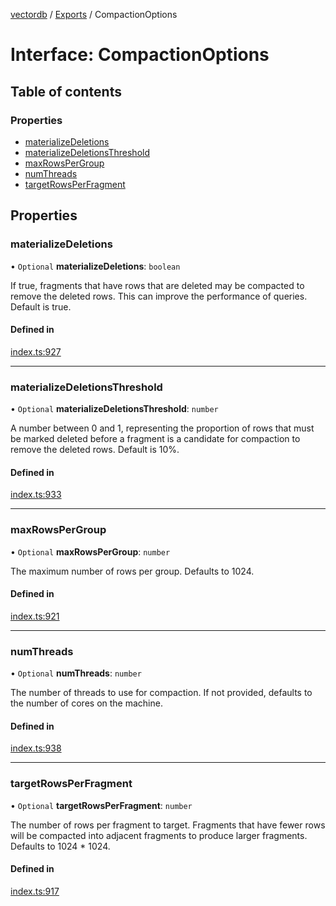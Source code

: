 [vectordb](../README.md) / [Exports](../modules.md) / CompactionOptions

# Interface: CompactionOptions

## Table of contents

### Properties

- [materializeDeletions](CompactionOptions.md#materializedeletions)
- [materializeDeletionsThreshold](CompactionOptions.md#materializedeletionsthreshold)
- [maxRowsPerGroup](CompactionOptions.md#maxrowspergroup)
- [numThreads](CompactionOptions.md#numthreads)
- [targetRowsPerFragment](CompactionOptions.md#targetrowsperfragment)

## Properties

### materializeDeletions

• `Optional` **materializeDeletions**: `boolean`

If true, fragments that have rows that are deleted may be compacted to
remove the deleted rows. This can improve the performance of queries.
Default is true.

#### Defined in

[index.ts:927](https://github.com/lancedb/lancedb/blob/5228ca4/node/src/index.ts#L927)

___

### materializeDeletionsThreshold

• `Optional` **materializeDeletionsThreshold**: `number`

A number between 0 and 1, representing the proportion of rows that must be
marked deleted before a fragment is a candidate for compaction to remove
the deleted rows. Default is 10%.

#### Defined in

[index.ts:933](https://github.com/lancedb/lancedb/blob/5228ca4/node/src/index.ts#L933)

___

### maxRowsPerGroup

• `Optional` **maxRowsPerGroup**: `number`

The maximum number of rows per group. Defaults to 1024.

#### Defined in

[index.ts:921](https://github.com/lancedb/lancedb/blob/5228ca4/node/src/index.ts#L921)

___

### numThreads

• `Optional` **numThreads**: `number`

The number of threads to use for compaction. If not provided, defaults to
the number of cores on the machine.

#### Defined in

[index.ts:938](https://github.com/lancedb/lancedb/blob/5228ca4/node/src/index.ts#L938)

___

### targetRowsPerFragment

• `Optional` **targetRowsPerFragment**: `number`

The number of rows per fragment to target. Fragments that have fewer rows
will be compacted into adjacent fragments to produce larger fragments.
Defaults to 1024 * 1024.

#### Defined in

[index.ts:917](https://github.com/lancedb/lancedb/blob/5228ca4/node/src/index.ts#L917)
